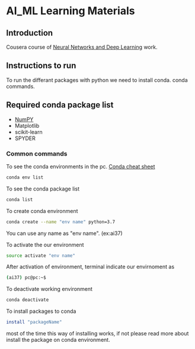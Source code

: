 # AI_ML Learning Materials


## Introduction

Cousera course of [Neural Networks and Deep Learning](https://www.coursera.org/learn/neural-networks-deep-learning) work.


## Instructions to run 

To run the differant packages with python we need to install conda.
conda commands.


## Required conda package list

* [NumPY](https://numpy.org/install/)
* Matplotlib
* scikit-learn
* SPYDER


### Common commands

To see the conda environments in the pc. [Conda cheat sheet](https://docs.conda.io/projects/conda/en/4.6.0/_downloads/52a95608c49671267e40c689e0bc00ca/conda-cheatsheet.pdf)

```bash
conda env list
```

To see the conda package list

```bash
conda list 
```

To create conda environment

```bash
conda create --name "env name" python=3.7
```

You can use any name as "env name". (ex:ai37)

To activate the our environment

```bash
source activate "env name" 
```

After activation of environment, terminal indicate our envirnoment as

```bash
(ai37) pc@pc:~$
```

To deactivate working environment

```bash
conda deactivate
```

To install packages to conda 

```bash
install "packageName"
```

most of the time this way of installing works, if not please read more about install the package on conda environment.


